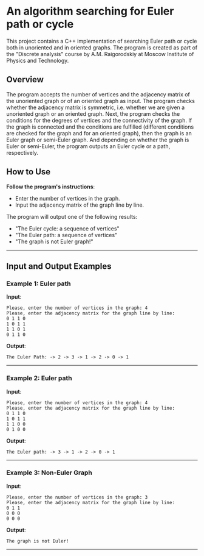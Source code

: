  # An algorithm searching for Euler path or cycle

This project contains a C++ implementation of searching Euler path or cycle both in unoriented and in oriented graphs. The program is created as part of the "Discrete analysis" course by A.M. Raigorodskiy at Moscow Institute of Physics and Technology.

## Overview
The program accepts the number of vertices and the adjacency matrix of the unoriented graph or of an oriented graph as input. The program checks whether the adjacency matrix is symmetric, i.e. whether we are given a unoriented graph or an oriented graph. Next, the program checks the conditions for the degrees of vertices and the connectivity of the graph. If the graph is connected and the conditions are fulfilled (different conditions are checked for the graph and for an oriented graph), then the graph is an Euler graph or semi-Euler graph. And depending on whether the graph is Euler or semi-Euler, the program outputs an Euler cycle or a path, respectively.

## How to Use

**Follow the program's instructions**:
- Enter the number of vertices in the graph.
- Input the adjacency matrix of the graph line by line.

The program will output one of the following results:
- "The Euler cycle: a sequence of vertices"
- "The Euler path: a sequence of vertices"
- "The graph is not Euler graph!"

---

## Input and Output Examples

### Example 1: Euler path
**Input**:
```
Please, enter the number of vertices in the graph: 4
Please, enter the adjacency matrix for the graph line by line:
0 1 1 0
1 0 1 1
1 1 0 1
0 1 1 0
```

**Output**:
```
The Euler Path: -> 2 -> 3 -> 1 -> 2 -> 0 -> 1
```

---

### Example 2: Euler path
**Input**:
```
Please, enter the number of vertices in the graph: 4
Please, enter the adjacency matrix for the graph line by line:
0 1 1 0
1 0 1 1
1 1 0 0
0 1 0 0
```

**Output**:
```
The Euler path: -> 3 -> 1 -> 2 -> 0 -> 1
```

---

### Example 3: Non-Euler Graph
**Input**:
```
Please, enter the number of vertices in the graph: 3
Please, enter the adjacency matrix for the graph line by line:
0 1 1
0 0 0
0 0 0
```

**Output**:
```
The graph is not Euler!
```

---
